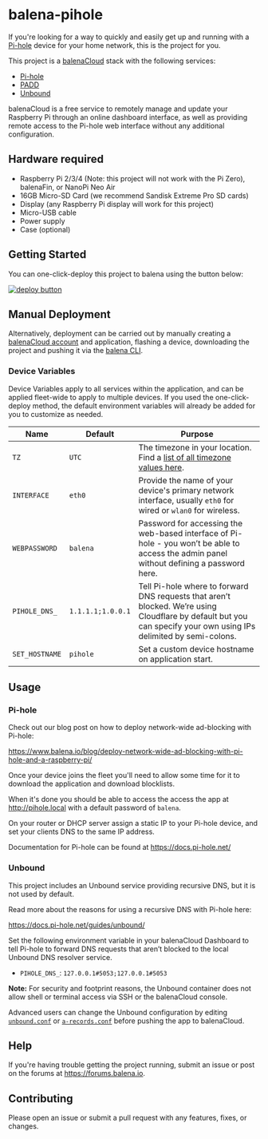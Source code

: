 # balena-pihole

If you're looking for a way to quickly and easily get up and running with a [Pi-hole](https://pi-hole.net/) device for your home network, this is the project for you.

This project is a [balenaCloud](https://www.balena.io/cloud) stack with the following services:

- [Pi-hole](https://pi-hole.net/)
- [PADD](https://github.com/pi-hole/PADD)
- [Unbound](https://unbound.net)

balenaCloud is a free service to remotely manage and update your Raspberry Pi through an online dashboard interface, as well as providing remote access to the Pi-hole web interface without any additional configuration.

## Hardware required

- Raspberry Pi 2/3/4 (Note: this project will not work with the Pi Zero), balenaFin, or NanoPi Neo Air
- 16GB Micro-SD Card (we recommend Sandisk Extreme Pro SD cards)
- Display (any Raspberry Pi display will work for this project)
- Micro-USB cable
- Power supply
- Case (optional)

## Getting Started

You can one-click-deploy this project to balena using the button below:

[![deploy button](https://balena.io/deploy.svg)](https://dashboard.balena-cloud.com/deploy?repoUrl=https://github.com/klutchell/balena-pihole&defaultDeviceType=raspberrypi3)

## Manual Deployment

Alternatively, deployment can be carried out by manually creating a [balenaCloud account](https://dashboard.balena-cloud.com) and application, flashing a device, downloading the project and pushing it via the [balena CLI](https://github.com/balena-io/balena-cli).

### Device Variables

Device Variables apply to all services within the application, and can be applied fleet-wide to apply to multiple devices. If you used the one-click-deploy method, the default environment variables will already be added for you to customize as needed.

| Name           | Default           | Purpose                                                                                                                                                            |
| -------------- | ----------------- | ------------------------------------------------------------------------------------------------------------------------------------------------------------------ |
| `TZ`           | `UTC`             | The timezone in your location. Find a [list of all timezone values here](https://en.wikipedia.org/wiki/List_of_tz_database_time_zones).                            |
| `INTERFACE`    | `eth0`            | Provide the name of your device's primary network interface, usually `eth0` for wired or `wlan0` for wireless.                                                     |
| `WEBPASSWORD`  | `balena`          | Password for accessing the web-based interface of Pi-hole - you won’t be able to access the admin panel without defining a password here.                          |
| `PIHOLE_DNS_`  | `1.1.1.1;1.0.0.1` | Tell Pi-hole where to forward DNS requests that aren’t blocked. We’re using Cloudflare by default but you can specify your own using IPs delimited by semi-colons. |
| `SET_HOSTNAME` | `pihole`          | Set a custom device hostname on application start.                                                                                                                 |

## Usage

### Pi-hole

Check out our blog post on how to deploy network-wide ad-blocking with Pi-hole:

<https://www.balena.io/blog/deploy-network-wide-ad-blocking-with-pi-hole-and-a-raspberry-pi/>

Once your device joins the fleet you'll need to allow some time for it to download the application and download blocklists.

When it's done you should be able to access the access the app at <http://pihole.local> with a default password of `balena`.

On your router or DHCP server assign a static IP to your Pi-hole device, and set your clients DNS to the same IP address.

Documentation for Pi-hole can be found at <https://docs.pi-hole.net/>

### Unbound

This project includes an Unbound service providing recursive DNS, but it is not used by default.

Read more about the reasons for using a recursive DNS with Pi-hole here:

<https://docs.pi-hole.net/guides/unbound/>

Set the following environment variable in your balenaCloud Dashboard to tell Pi-hole to forward DNS requests that aren’t blocked to the local Unbound DNS resolver service.

- `PIHOLE_DNS_`: `127.0.0.1#5053;127.0.0.1#5053`

**Note:** For security and footprint reasons, the Unbound container does not allow shell or terminal access via SSH or the balenaCloud console.

Advanced users can change the Unbound configuration by editing [`unbound.conf`](./unbound/unbound.conf) or [`a-records.conf`](./unbound/a-records.conf) before pushing the app to balenaCloud.

## Help

If you're having trouble getting the project running,
submit an issue or post on the forums at <https://forums.balena.io>.

## Contributing

Please open an issue or submit a pull request with any features, fixes, or changes.
